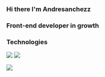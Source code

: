 ### Hi there I'm Andresanchezz
### Front-end developer in growth

### Technologies

<img src="https://www.vectorlogo.zone/logos/w3_html5/w3_html5-icon.svg"/> <img src="https://www.vectorlogo.zone/logos/vuejs/vuejs-icon.svg"/>



<img align="left" src="https://github-readme-stats.vercel.app/api?username=andresanchezz&show_icons=true&theme=react" />

